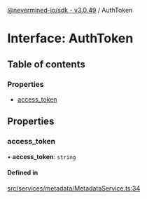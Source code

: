 [@nevermined-io/sdk - v3.0.49](../code-reference.md) / AuthToken

# Interface: AuthToken

## Table of contents

### Properties

- [access_token](AuthToken.md#access_token)

## Properties

### access_token

• **access_token**: `string`

#### Defined in

[src/services/metadata/MetadataService.ts:34](https://github.com/nevermined-io/sdk-js/blob/8180ee1d53a2c732dcde9fa47eb88586f44827dd/src/services/metadata/MetadataService.ts#L34)
